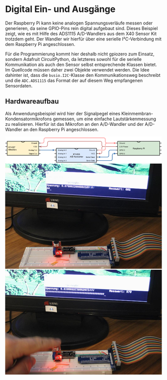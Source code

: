 Digital Ein- und Ausgänge
=========================

Der Raspberry Pi kann keine analogen Spannungsverläufe messen oder generieren, da
seine GPIO-Pins rein digital aufgebaut sind. Dieses Beispiel zeigt, wie es mit Hilfe
des ADS1115 A/D-Wandlers aus dem X40 Sensor Kit trotzdem geht. Der Wandler wir hierfür
über eine serielle I²C-Verbindung mit dem Raspberry Pi angeschlossen.

Für die Programmierung kommt hier deshalb nicht gpiozero zum Einsatz, sondern Adafruit
CircuitPython, da letzteres sowohl für die serielle Kommunikation als auch den Sensor
selbst entsprechende Klassen bietet. Im Quellcode müssen daher zwei Objekte verwendet
werden. Die Idee dahinter ist, dass die `busio.I2C`-Klasse den Kommunikationsweg beschreibt
und die `ADC.ADS1115` das Format der auf diesem Weg empfangenen Sensordaten.

Hardwareaufbau
--------------

Als Anwendungsbeispiel wird hier der Signalpegel eines Kleinmembran-Kondensatormikrofons
gemessen, um eine einfache Lautstärkenmessung zu realisieren. Hierfür ist das Mikrofon
an den A/D-Wandler und der A/D-Wandler an den Raspberry Pi angeschlossen.

![Schaltplan](Hardware/schaltplan.png)
![Photo 1](photo1.jpg)
![Photo 2](photo2.jpg)